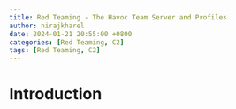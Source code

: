 ```yaml
---
title: Red Teaming - The Havoc Team Server and Profiles
author: nirajkharel
date: 2024-01-21 20:55:00 +0800
categories: [Red Teaming, C2]
tags: [Red Teaming, C2]
---
```


# Introduction
